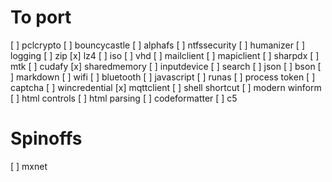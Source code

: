 To port
=======
[ ] pclcrypto
[ ] bouncycastle
[ ] alphafs
[ ] ntfssecurity
[ ] humanizer
[ ] logging
[ ] zip
[x] lz4
[ ] iso
[ ] vhd
[ ] mailclient
[ ] mapiclient
[ ] sharpdx
[ ] mtk
[ ] cudafy
[x] sharedmemory
[ ] inputdevice
[ ] search
[ ] json
[ ] bson
[ ] markdown
[ ] wifi
[ ] bluetooth
[ ] javascript
[ ] runas
[ ] process token
[ ] captcha
[ ] wincredential
[x] mqttclient
[ ] shell shortcut
[ ] modern winform
[ ] html controls
[ ] html parsing
[ ] codeformatter
[ ] c5

Spinoffs
========
[ ] mxnet
